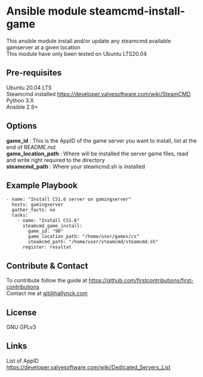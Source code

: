 Ansible module steamcmd-install-game
=====================
This ansible module install and/or update any steamcmd available gamserver at a given location\
This module have only been tested on Ubuntu LTS20.04

Pre-requisites
----------------
Ubuntu 20.04 LTS\
Steamcmd installed <https://developer.valvesoftware.com/wiki/SteamCMD>\
Python 3.X\
Ansible 2.9+

Options
----------------
**game_id** : This is the AppID of the game server you want to install, list at the end of README.md\
**game_location_path** : Where will be installed the server game files, read and write right required to the directory\
**steamcmd_path** : Where your steamcmd.sh is installed

Example Playbook
----------------

```
- name: "Install CS1.6 server on gamingserver"
  hosts: gamingserver
  gather_facts: no
  tasks:
    - name: "Install CS1.6"
      steamcmd_game_install:
        game_id: "90"
        game_location_path: "/home/user/games/cs"
        steamcmd_path: "/home/user/steamcmd/steamcmd.sh"
      register: resultat
```

Contribute & Contact
-----
To contribute follow the guide at <https://github.com/firstcontributions/first-contributions>\
Contact me at <git@hallynck.com>  

License
-------

GNU GPLv3

Links
-------
List of AppID <https://developer.valvesoftware.com/wiki/Dedicated_Servers_List>